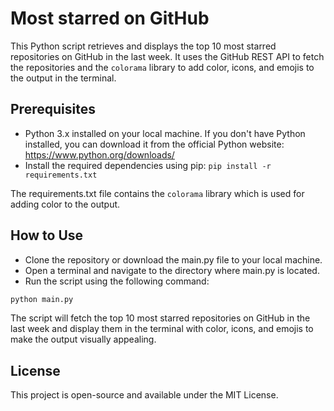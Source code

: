 # Most starred on GitHub

This Python script retrieves and displays the top 10 most starred repositories on GitHub in the last week. It uses the GitHub REST API to fetch the repositories and the `colorama` library to add color, icons, and emojis to the output in the terminal.

## Prerequisites

- Python 3.x installed on your local machine. If you don't have Python installed, you can download it from the official Python website: https://www.python.org/downloads/
- Install the required dependencies using pip:
```pip install -r requirements.txt```

The requirements.txt file contains the `colorama` library which is used for adding color to the output.

## How to Use

- Clone the repository or download the main.py file to your local machine.
- Open a terminal and navigate to the directory where main.py is located.
- Run the script using the following command:

```python
python main.py
```

The script will fetch the top 10 most starred repositories on GitHub in the last week and display them in the terminal with color, icons, and emojis to make the output visually appealing.

## License

This project is open-source and available under the MIT License.